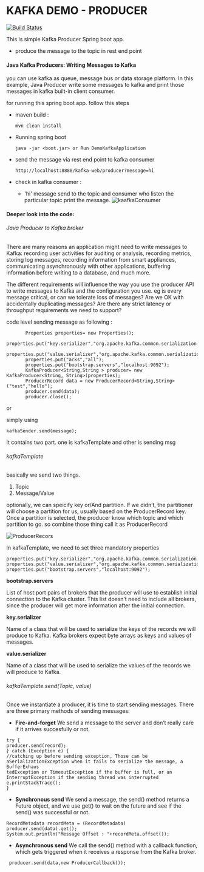 # KAFKA DEMO - PRODUCER
[![Build Status](https://travis-ci.org/joemccann/dillinger.svg?branch=master)](https://travis-ci.org/joemccann/dillinger)

This is simple Kafka Producer Spring boot app.

  - produce the message to the topic in rest end point

#### Java Kafka Producers: Writing Messages to Kafka
you can use kafka as queue, message bus or data storage platform. In this example, Java Producer write some messages to kafka and print those messages in kafka built-in client consumer.

for running this spring boot app. follow this steps

- maven build :
    ```
    mvn clean install
    ```
- Running spring boot 
    ```
    java -jar <boot.jar> or Run DemoKafkaApplication
    ```
- send the message via rest end point to kafka consumer 
    ```
    http://localhost:8888/kafka-web/producer?message=hi
    ```

- check in kafka consumer : 

   - 'hi' message send to the topic and consumer who listen the particular topic print the message. 
![kaafkaConsumer](https://i.imgur.com/xqtzZnW.png)


#### Deeper look into the code:

######  Java Producer to Kafka broker 
There are many reasons an application might need to write messages to Kafka:
recording user activities for auditing or analysis, recording metrics, storing log messages,
recording information from smart appliances, communicating asynchronously
with other applications, buffering information before writing to a database, and much
more.

The different requirements will influence the way you use the producer API to write
messages to Kafka and the configuration you use. eg is every message critical, or can we tolerate loss of messages?
Are we OK with accidentally duplicating messages? Are there any strict latency or throughput requirements we need to support?

code level sending message as following :
 ```
        Properties properties= new Properties();
        properties.put("key.serializer","org.apache.kafka.common.serialization.StringSerializer");
        properties.put("value.serializer","org.apache.kafka.common.serialization.StringSerializer");
        properties.put("acks","all");
        properties.put("bootstrap.servers","localhost:9092");
        KafkaProducer<String,String > producer= new KafkaProducer<String, String>(properties);
        ProducerRecord data = new ProducerRecord<String,String>("test","hello");
        producer.send(data);
        producer.close();
  ```
  
  or 
  
  simply using 
   ```
  kafkaSender.send(message); 
 ```
 
It contains two part. one is kafkaTemplate and other is sending msg

###### kafkaTemplate

basically we send two things. 
1. Topic 
2. Message/Value 

optionally, we can speicify key or/And partition. If we didn’t, the partitioner will choose a partition for us, usually based 
on the ProducerRecord key. Once a partition is selected, the producer know which topic and which partition to go.
so combine those thing call it as ProducerRecord

![ProducerRecors](https://i.imgur.com/2mW6GyK.png) 

In kafkaTemplate, we need to set three mandatory properties
 ```
properties.put("key.serializer","org.apache.kafka.common.serialization.StringSerializer");
properties.put("value.serializer","org.apache.kafka.common.serialization.StringSerializer");
properties.put("bootstrap.servers","localhost:9092");
 ```
 
**bootstrap.servers**

 List of host:port pairs of brokers that the producer will use to establish initial
 connection to the Kafka cluster. This list doesn’t need to include all brokers, since
 the producer will get more information after the initial connection. 
 
**key.serializer**

Name of a class that will be used to serialize the keys of the records we will produce
 to Kafka. Kafka brokers expect byte arrays as keys and values of messages.
 
**value.serializer**
 
 Name of a class that will be used to serialize the values of the records we will produce
 to Kafka.
 
 ###### kafkaTemplate.send(Topic, value)

Once we instantiate a producer, it is time to start sending messages. There are three
 primary methods of sending messages:
 
 - **Fire-and-forget**
 We send a message to the server and don’t really care if it arrives succesfully or
 not.
 ```
 try {
 producer.send(record);
 } catch (Exception e) {
 //catching up before sending exception, Those can be aSerializationException when it fails to serialize the message, a BufferExhaus
tedException or TimeoutException if the buffer is full, or an InterruptException if the sending thread was interrupted
 e.printStackTrace();
 }

 ```
 
- **Synchronous send**
 We send a message, the send() method returns a Future object, and we use get()
 to wait on the future and see if the send() was successful or not.

 ``` 
RecordMetadata recordMeta = (RecordMetadata) producer.send(data).get();
System.out.println("Message Offset : "+recordMeta.offset());
  ```
  
- **Asynchronous send**
 We call the send() method with a callback function, which gets triggered when it
 receives a response from the Kafka broker.
``` 
 producer.send(data,new ProducerCallback());
```
